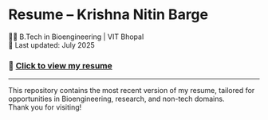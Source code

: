 # Resume – Krishna Nitin Barge

👩‍🎓 B.Tech in Bioengineering | VIT Bhopal  
📅 Last updated: July 2025  

### 📄 [Click to view my resume](./Krishna%20Nitin%20Barge%20Resume%20final-2%20%281%29.pdf)

---

This repository contains the most recent version of my resume, tailored for opportunities in Bioengineering, research, and non-tech domains.  
Thank you for visiting!

